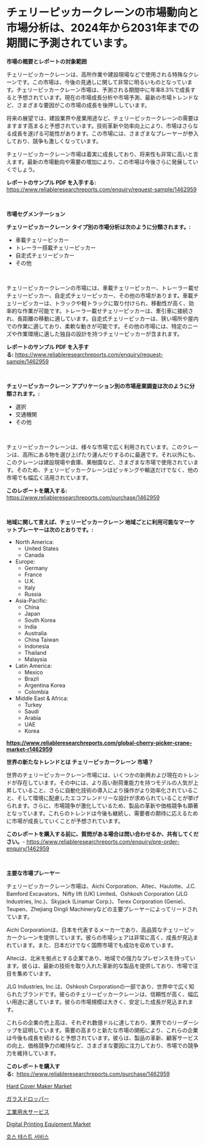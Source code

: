 <p><h1>チェリーピッカークレーンの市場動向と市場分析は、2024年から2031年までの期間に予測されています。</h1></p><p><strong>市場の概要とレポートの対象範囲</strong></p>
<p><p>チェリーピッカークレーンは、高所作業や建設現場などで使用される特殊なクレーンです。この市場は、今後の見通しに関して非常に明るいものとなっています。チェリーピッカークレーン市場は、予測される期間中に年率8.3%で成長すると予想されています。現在の市場成長分析や市場予測、最新の市場トレンドなど、さまざまな要因がこの市場の成長を後押ししています。</p><p>将来の展望では、建設業界や産業用途など、チェリーピッカークレーンの需要はますます高まると予想されています。技術革新や効率向上により、市場はさらなる成長を遂げる可能性があります。この市場には、さまざまなプレーヤーが参入しており、競争も激しくなっています。</p><p>チェリーピッカークレーン市場は着実に成長しており、将来性も非常に高いと言えます。最新の市場動向や需要の増加により、この市場は今後さらに発展していくでしょう。</p></p>
<p><strong>レポートのサンプル PDF を入手する:</strong> <a href="https://www.reliableresearchreports.com/enquiry/request-sample/1462959">https://www.reliableresearchreports.com/enquiry/request-sample/1462959</a></p>
<p>&nbsp;</p>
<p><strong>市場セグメンテーション</strong></p>
<p><strong>チェリーピッカークレーン タイプ別の市場分析は次のように分類されます。:</strong></p>
<p><ul><li>車載チェリーピッカー</li><li>トレーラー搭載チェリーピッカー</li><li>自走式チェリーピッカー</li><li>その他</li></ul></p>
<p>&nbsp;</p>
<p><p>チェリーピッカークレーンの市場には、車載チェリーピッカー、トレーラー載せチェリーピッカー、自走式チェリーピッカー、その他の市場があります。車載チェリーピッカーは、トラックや軽トラックに取り付けられ、移動性が高く、効率的な作業が可能です。トレーラー載せチェリーピッカーは、牽引車に接続され、長距離の移動に適しています。自走式チェリーピッカーは、狭い場所や屋内での作業に適しており、柔軟な動きが可能です。その他の市場には、特定のニーズや作業環境に適した独自の設計を持つチェリーピッカーが含まれます。</p></p>
<p><strong>レポートのサンプル PDF を入手する:</strong>&nbsp;<a href="https://www.reliableresearchreports.com/enquiry/request-sample/1462959">https://www.reliableresearchreports.com/enquiry/request-sample/1462959</a></p>
<p>&nbsp;</p>
<p><strong> チェリーピッカークレーン アプリケーション別の市場産業調査は次のように分類されます。:</strong></p>
<p><ul><li>選択</li><li>交通機関</li><li>その他</li></ul></p>
<p>&nbsp;</p>
<p><p>チェリーピッカークレーンは、様々な市場で広く利用されています。このクレーンは、高所にある物を選び上げたり運んだりするのに最適です。それ以外にも、このクレーンは建設現場や倉庫、果樹園など、さまざまな市場で使用されています。そのため、チェリーピッカークレーンはピッキングや輸送だけでなく、他の市場でも幅広く活用されています。</p></p>
<p><strong>このレポートを購入する:</strong>&nbsp; <a href="https://www.reliableresearchreports.com/purchase/1462959">https://www.reliableresearchreports.com/purchase/1462959</a></p>
<p>&nbsp;</p>
<p><strong>地域に関して言えば、チェリーピッカークレーン 地域ごとに利用可能なマーケットプレーヤーは次のとおりです。:</strong></p>
<p><ul>
    <li>
        North America:
        <ul>
            <li>United States</li>
            <li>Canada</li>
        </ul>
    </li>
    <li>
        Europe:
        <ul>
            <li>Germany</li>
            <li>France</li>
            <li>U.K.</li>
            <li>Italy</li>
            <li>Russia</li>
        </ul>
    </li>
    <li>
        Asia-Pacific:
        <ul>
            <li>China</li>
            <li>Japan</li>
            <li>South Korea</li>
            <li>India</li>
            <li>Australia</li>
            <li>China Taiwan</li>
            <li>Indonesia</li>
            <li>Thailand</li>
            <li>Malaysia</li>
        </ul>
    </li>
    <li>
        Latin America:
        <ul>
            <li>Mexico</li>
            <li>Brazil</li>
            <li>Argentina Korea</li>
            <li>Colombia</li>
        </ul>
    </li>
    <li>
        Middle East & Africa:
        <ul>
            <li>Turkey</li>
            <li>Saudi</li>
            <li>Arabia</li>
            <li>UAE</li>
            <li>Korea</li>
        </ul>
    </li>
    </ul></p>
<p><strong><a href="https://www.reliableresearchreports.com/global-cherry-picker-crane-market-r1462959">https://www.reliableresearchreports.com/global-cherry-picker-crane-market-r1462959</a></strong>&nbsp;</p>
<p><strong>世界の新たなトレンドとは チェリーピッカークレーン 市場？</strong></p>
<p><p>世界のチェリーピッカークレーン市場には、いくつかの新興および現在のトレンドが存在しています。その中には、より高い耐荷重能力を持つモデルの人気が上昇していること、さらに自動化技術の導入により操作がより効率化されていること、そして環境に配慮したエコフレンドリーな設計が求められていることが挙げられます。さらに、市場競争が激化しているため、製品の革新や価格競争も顕著となっています。これらのトレンドは今後も継続し、需要者の期待に応えるために市場が成長していくことが予想されています。</p></p>
<p><strong>このレポートを購入する前に、質問がある場合は問い合わせるか、共有してください。</strong>- <a href="https://www.reliableresearchreports.com/enquiry/pre-order-enquiry/1462959">https://www.reliableresearchreports.com/enquiry/pre-order-enquiry/1462959</a></p>
<p>&nbsp;</p>
<p><strong>主要な市場プレーヤー</strong></p>
<p><p>チェリーピッカークレーン市場は、Aichi Corporation、Altec、Haulotte、J.C. Bamford Excavators、Nifty lift (UK) Limited、Oshkosh Corporation (JLG Industries, Inc.)、Skyjack (Linamar Corp.)、Terex Corporation (Genie)、Teupen、Zhejiang Dingli Machineryなどの主要プレーヤーによってリードされています。</p><p>Aichi Corporationは、日本を代表するメーカーであり、高品質なチェリーピッカークレーンを提供しています。彼らの市場シェアは非常に高く、成長が見込まれています。また、日本だけでなく国際市場でも成功を収めています。</p><p>Altecは、北米を拠点とする企業であり、地域での強力なプレゼンスを持っています。彼らは、最新の技術を取り入れた革新的な製品を提供しており、市場で注目を集めています。</p><p>JLG Industries, Inc.は、Oshkosh Corporationの一部であり、世界中で広く知られたブランドです。彼らのチェリーピッカークレーンは、信頼性が高く、幅広い用途に適しています。彼らの市場規模は大きく、安定した成長が見込まれます。</p><p>これらの企業の売上高は、それぞれ数億ドルに達しており、業界でのリーダーシップを証明しています。需要の高まりと新たな市場の開拓により、これらの企業は今後も成長を続けると予想されています。彼らは、製品の革新、顧客サービスの向上、価格競争力の維持など、さまざまな要因に注力しており、市場での競争力を維持しています。</p></p>
<p><strong>このレポートを購入する:</strong>&nbsp;&nbsp;<a href="https://www.reliableresearchreports.com/purchase/1462959">https://www.reliableresearchreports.com/purchase/1462959</a></p>
<p><p><a href="https://zircon-bluebell-299.notion.site/Hard-Cover-Maker-Market-Research-Report-Its-History-and-Forecast-2024-to-2031-4b82ff80285e4270ac2c12c53bf3272d">Hard Cover Maker Market</a></p><p><a href="https://github.com/MosesSpinka1914/Market-Research-Report-List-1/blob/main/545752630703.md">ガラスドロッパー</a></p><p><a href="https://github.com/lababdou/Market-Research-Report-List-3/blob/main/990422130704.md">工業用水サービス</a></p><p><a href="https://view.publitas.com/reportprime-1/digital-printing-equipment-market-size-cagr-trends-2024-2030/">Digital Printing Equipment Market</a></p><p><a href="https://github.com/Maeennan456456/Market-Research-Report-List-1/blob/main/752686428104.md">호스 테스트 서비스</a></p></p>